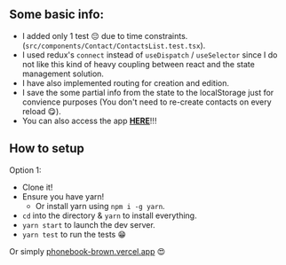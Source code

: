 ## Some basic info:
- I added only 1 test 😔 due to time constraints. (`src/components/Contact/ContactsList.test.tsx`).
- I used redux's `connect` instead of `useDispatch` / `useSelector` since I do not like this kind of heavy coupling between react and the state management solution.
- I have also implemented routing for creation and edition.
- I save the some partial info from the state to the localStorage just for convience purposes (You don't need to re-create contacts on every reload 😋).
- You can also access the app **[HERE](https://phonebook-brown.vercel.app/)**!!!

## How to setup
Option 1:
- Clone it!
- Ensure you have yarn!
  - Or install yarn using `npm i -g yarn`.
- `cd` into the directory & `yarn` to install everything.
- `yarn start` to launch the dev server.
- `yarn test` to run the tests 😁

Or simply [phonebook-brown.vercel.app](https://phonebook-brown.vercel.app/) 😍
